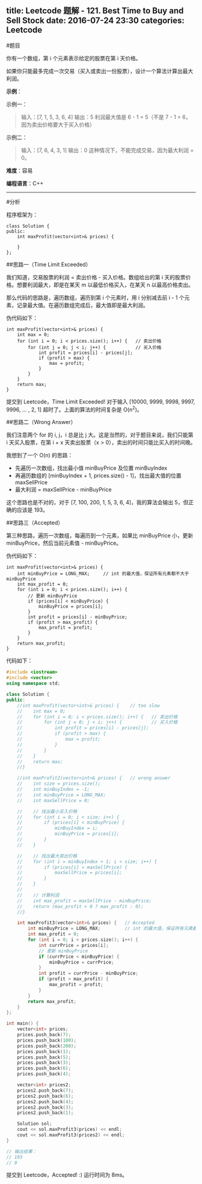 title: Leetcode 题解 - 121. Best Time to Buy and Sell Stock
date: 2016-07-24 23:30
categories: Leetcode
---

#题目

你有一个数组，第 i 个元素表示给定的股票在第 i 天价格。

如果你只能最多完成一次交易（买入或卖出一份股票），设计一个算法计算出最大利润。

<!-- more -->

**示例**：

示例一：

> 输入：[7, 1, 5, 3, 6, 4]
> 输出：5
> 利润最大值是 6 - 1 = 5（不是 7 - 1 = 6，因为卖出价格要大于买入价格）

示例二：

> 输入：[7, 6, 4, 3, 1]
> 输出：0
> 这种情况下，不能完成交易，因为最大利润 = 0。

**难度**：容易

**编程语言**：C++

---

#分析

程序框架为：

```
class Solution {
public:
    int maxProfit(vector<int>& prices) {

    }
};
```

##思路一（Time Limit Exceeded）

我们知道，交易股票的利润 = 卖出价格 - 买入价格。数组给出的第 i 天的股票价格。想要利润最大，即是在某天 m 以最低价格买入，在某天 n 以最高价格卖出。

那么代码的思路是，遍历数组，遍历到第 i 个元素时，用 i 分别减去前 i - 1 个元素，记录最大值。在遍历数组完成后，最大值即是最大利润。

伪代码如下：

```
int maxProfit(vector<int>& prices) {
    int max = 0;
    for (int i = 0; i < prices.size(); i++) {   // 卖出价格
        for (int j = 0; j < i; j++) {           // 买入价格
            int profit = prices[i] - prices[j];
            if (profit > max) {
                max = profit;
            }
        }
    }
    return max;
}
```

提交到 Leetcode，Time Limit Exceeded! 对于输入 [10000, 9999, 9998, 9997, 9996, ... , 2, 1] 超时了。上面的算法的时间复杂是 O(n<sup>2</sup>)。

##思路二（Wrong Answer）

我们注意两个 for 的 i, j，i 总是比 j 大。这是当然的，对于题目来说，我们只能第 i 天买入股票，在第 i + x 天卖出股票（x > 0），卖出的时间只能比买入的时间晚。

我想到了一个 O(n) 的思路：

* 先遍历一次数组，找出最小值 minBuyPrice 及位置 minBuyIndex
* 再遍历数组的 [minBuyIndex + 1, prices.size() - 1]，找出最大值的位置 maxSellPrice
* 最大利润 = maxSellPrice - minBuyPrice

这个思路也是不对的，对于 [7, 100, 200, 1, 5, 3, 6, 4]，我的算法会输出 5，但正确的应该是 193。

##思路三（Accepted）

第三种思路，遍历一次数组，每遍历到一个元素，如果比 minBuyPrice 小，更新 minBuyPrice，然后当前元素值 - minBuyPrice。

伪代码如下：

```
int maxProfit(vector<int>& prices) {
    int minBuyPrice = LONG_MAX;     // int 的最大值，保证所有元素都不大于 minBuyPrice
    int max_profit = 0;
    for (int i = 0; i < prices.size(); i++) {
        // 更新 minBuyPrice
        if (prices[i] < minBuyPrice) {
            minBuyPrice = prices[i];
        }
        int profit = prices[i] - minBuyPrice;
        if (profit > max_profit) {
            max_profit = profit;
        }
    }
    return max_profit;
}
```

代码如下：

```cpp
#include <iostream>
#include <vector>
using namespace std;

class Solution {
public:
    //int maxProfit(vector<int>& prices) {    // too slow
    //    int max = 0;
    //    for (int i = 0; i < prices.size(); i++) {   // 卖出价格
    //        for (int j = 0; j < i; j++) {           // 买入价格
    //            int profit = prices[i] - prices[j];
    //            if (profit > max) {
    //                max = profit;
    //            }
    //        }
    //    }
    //    return max;
    //}

    //int maxProfit2(vector<int>& prices) {   // wrong answer
    //    int size = prices.size();
    //    int minBuyIndex = -1;
    //    int minBuyPrice = LONG_MAX;
    //    int maxSellPrice = 0;

    //    // 找出最小买入价格
    //    for (int i = 0; i < size; i++) {
    //        if (prices[i] < minBuyPrice) {
    //            minBuyIndex = i;
    //            minBuyPrice = prices[i];
    //        }
    //    }

    //    // 找出最大卖出价格
    //    for (int i = minBuyIndex + 1; i < size; i++) {
    //        if (prices[i] > maxSellPrice) {
    //            maxSellPrice = prices[i];
    //        }
    //    }
    //    
    //    // 计算利润
    //    int max_profit = maxSellPrice - minBuyPrice;
    //    return (max_profit > 0 ? max_profit : 0);
    //}

    int maxProfit3(vector<int>& prices) {   // Accepted
        int minBuyPrice = LONG_MAX;         // int 的最大值，保证所有元素都不大于 minBuyPrice
        int max_profit = 0;
        for (int i = 0; i < prices.size(); i++) {
            int currPrice = prices[i];
            // 更新 minBuyPrice
            if (currPrice < minBuyPrice) {
                minBuyPrice = currPrice;
            }
            int profit = currPrice - minBuyPrice;
            if (profit > max_profit) {
                max_profit = profit;
            }
        }
        return max_profit;
    }
};

int main() {
    vector<int> prices;
    prices.push_back(7);
    prices.push_back(100);
    prices.push_back(200);
    prices.push_back(1);
    prices.push_back(5);
    prices.push_back(3);
    prices.push_back(6);
    prices.push_back(4);

    vector<int> prices2;
    prices2.push_back(7);
    prices2.push_back(6);
    prices2.push_back(4);
    prices2.push_back(3);
    prices2.push_back(1);

    Solution sol;
    cout << sol.maxProfit3(prices) << endl;
    cout << sol.maxProfit3(prices2) << endl;
}

// 输出结果：
// 193
// 0
```

提交到 Leetcode，Accepted! :) 运行时间为 8ms。
